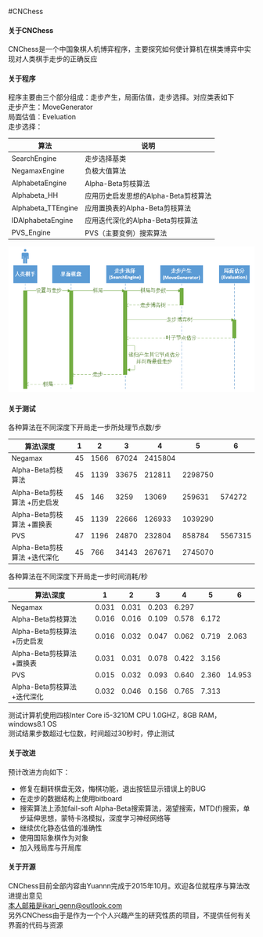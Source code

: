 #CNChess

#### 关于CNChess
CNChess是一个中国象棋人机博弈程序，主要探究如何使计算机在棋类博弈中实现对人类棋手走步的正确反应

#### 关于程序
程序主要由三个部分组成：走步产生，局面估值，走步选择。对应类表如下   
走步产生：MoveGenerator  
局面估值：Eveluation    
走步选择：

算法 | 说明 
----|------
SearchEngine | 走步选择基类  
NegamaxEngine | 负极大值算法  
AlphabetaEngine | Alpha-Beta剪枝算法  
Alphabeta_HH | 应用历史启发思想的Alpha-Beta剪枝算法 
Alphabeta_TTEngine | 应用置换表的Alpha-Beta剪枝算法
IDAlphabetaEngine | 应用迭代深化的Alpha-Beta剪枝算法 
PVS_Engine | PVS（主要变例）搜索算法   

![](https://raw.githubusercontent.com/Yuannn/CNChess/master/UML-Diagram/Sequence%20Diagram.jpg)


#### 关于测试
各种算法在不同深度下开局走一步所处理节点数/步

算法\深度 | 1 | 2 | 3 | 4 | 5 | 6 
----|-----|-----|-----|-----|-----|-----
Negamax | 45 | 1566 | 67024 | 2415804 |  | 
Alpha-Beta剪枝算法 | 45 | 1139 | 33675 | 212811 | 2298750 |  
Alpha-Beta剪枝算法 +历史启发 | 45 | 146 | 3259 | 13069 | 259631 | 574272 
Alpha-Beta剪枝算法 +置换表 | 45 | 1139 | 22666 | 126933 | 1039290 |  
PVS	 | 47 | 1196 | 24870 | 232804 | 858784 | 5567315 
Alpha-Beta剪枝算法 +迭代深化	 | 45 | 766 | 34143 | 267671 | 2745070 |  

各种算法在不同深度下开局走一步时间消耗/秒

算法\深度 | 1 | 2 | 3 | 4 | 5 | 6 
----|-----|-----|-----|-----|-----|-----
Negamax | 0.031 | 0.031 | 0.203 | 6.297 |  | 
Alpha-Beta剪枝算法 | 0.016 | 0.016 | 0.109 | 0.578 | 6.172 |  
Alpha-Beta剪枝算法 +历史启发 | 0.016 | 0.032 | 0.047 | 0.062 | 0.719 | 2.063 
Alpha-Beta剪枝算法 +置换表 | 0.031 | 0.031 | 0.078 | 0.422 | 3.156 |  
PVS	 | 0.015 | 0.032 | 0.093 | 0.640 | 2.360 | 14.953 
Alpha-Beta剪枝算法 +迭代深化	 | 0.032 | 0.046 | 0.156 | 0.765 | 7.313 |  

测试计算机使用四核Inter Core i5-3210M CPU 1.0GHZ，8GB RAM，windows8.1 OS  
测试结果步数超过七位数，时间超过30秒时，停止测试


#### 关于改进
预计改进方向如下：  
 - 修复在翻转棋盘无效，悔棋功能，退出按钮显示错误上的BUG  
 - 在走步的数据结构上使用bitboard  
 - 搜索算法上添加fail-soft    Alpha-Beta搜索算法，渴望搜索，MTD(f)搜索，单步延伸思想，蒙特卡洛模拟，深度学习神经网络等  
 - 继续优化静态估值的准确性  
 - 使用国际象棋作为对象  
 - 加入残局库与开局库  

#### 关于开源
CNChess目前全部内容由Yuannn完成于2015年10月。欢迎各位就程序与算法改进提出意见    
本人邮箱是ikari_genn@outlook.com     
另外CNChess由于是作为一个个人兴趣产生的研究性质的项目，不提供任何有关界面的代码与资源
